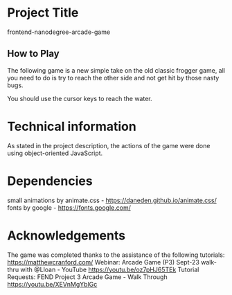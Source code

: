 # Project Title

frontend-nanodegree-arcade-game

## How to Play

The following game is a new simple take on the old classic frogger game, all you need to do is try to reach the other side and not get hit by those nasty bugs.

You should use the cursor keys to reach the water.

# Technical information

As stated in the project description, the actions of the game were done using object-oriented JavaScript.

# Dependencies

small animations by animate.css - <https://daneden.github.io/animate.css/>
fonts by google - <https://fonts.google.com/>

# Acknowledgements

The game was completed thanks to the assistance of the following tutorials:
<https://matthewcranford.com/>
Webinar: Arcade Game (P3) Sept-23 walk-thru with @Lloan  - YouTube
<https://youtu.be/oz7pHJ65TEk>
Tutorial Requests: FEND Project 3 Arcade Game - Walk Through
<https://youtu.be/XEVnMgYblGc>
